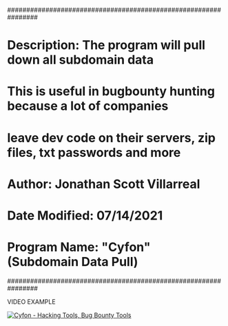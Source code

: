 ################################################################
# Description: The program will pull down all subdomain data
# This is useful in bugbounty hunting because a lot of companies
# leave dev code on their servers, zip files, txt passwords and more
#
# Author: Jonathan Scott Villarreal
# Date Modified: 07/14/2021
# Program Name: "Cyfon" (Subdomain Data Pull)
################################################################

VIDEO EXAMPLE

[![Cyfon - Hacking Tools, Bug Bounty Tools](https://i.postimg.cc/Vvf56NrY/cyfon-copy.jpg)](https://youtu.be/NNH6m625sb8A)
